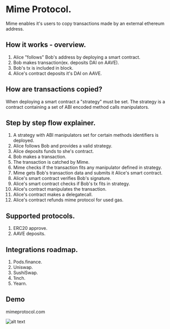 # Mime Protocol.
Mime enables it's users to copy transactions made by an external ethereum address.

## How it works - overview.
1. Alice "follows" Bob's address by deploying a smart contract.
2. Bob makes transaction(ex. deposits DAI on AAVE).
3. Bob's tx is included in block.
4. Alice's contract deposits it's DAI on AAVE.

## How are transactions copied?
When deploying a smart contract a "strategy" must be set. The strategy is a contract containing a set of ABI encoded method calls manipulators.

## Step by step flow explainer.
1. A strategy with ABI manipulators set for certain methods identifiers is deployed.
2. Alice follows Bob and provides a valid strategy.
3. Alice deposits funds to she's contract.
4. Bob makes a transaction.
5. The transaction is catched by Mime.
6. Mime checks if the transaction fits any manipulator defined in strategy.
7. Mime gets Bob's transaction data and submits it Alice's smart contract.
8. Alice's smart contract verifies Bob's signature.
9. Alice's smart contract checks if Bob's tx fits in strategy.
10. Alice's contract manipulates the transaction.
11. Alice's contract makes a delegatecall.
12. Alice's contract refunds mime protocol for used gas.

## Supported protocols.
1. ERC20 approve.
2. AAVE deposits.

## Integrations roadmap.
1. Pods.finance.
2. Uniswap.
3. SushiSwap.
4. 1inch.
5. Yearn.

## Demo
mimeprotocol.com


![alt text](https://github.com/codyx/ethglobal-hackathon-project/blob/master/.github/eth-tx-copy-v1.png?raw=true)
